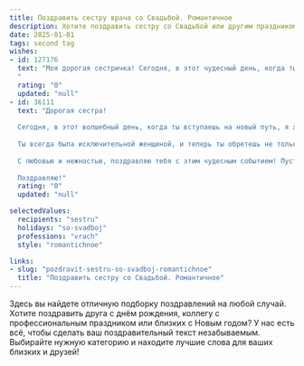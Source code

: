 ```yaml
---
title: Поздравить сестру врача со Свадьбой. Романтичное
description: Хотите поздравить сестру со Свадьбой или другим праздником? Наш ИИ создаст незабываемое поздравление, а вы обязательно выделитесь среди других.  
date: 2025-01-01
tags: second tag
wishes:
- id: 127176
  text: "Моя дорогая сестричка! Сегодня, в этот чудесный день, когда ты, врач с добрым сердцем и нежной душой,  начинаешь новую главу своей жизни, я от всей души желаю тебе  бесконечного счастья и любви! Пусть твой семейный очаг всегда будет полон тепла, света и нежности, а каждый день вашей совместной жизни будет наполнен романтикой и взаимным уважением.  Пусть ваша любовь будет ярче солнца и крепче гор!  Поздравляю с самым важным днем в твоей жизни!
  "
  rating: "0"
  updated: "null"
- id: 36111
  text: "Дорогая сестра!
  
  Сегодня, в этот волшебный день, когда ты вступаешь на новый путь, я хочу пожелать тебе невероятного счастья и гармонии в вашей совместной жизни. Как врач, ты знаешь, что любовь — это настоящее исцеление для души. Пусть ваш дом будет наполнен светом, радостью и поддержкой.
  
  Ты всегда была исключительной женщиной, и теперь ты обретешь не только спутника жизни, но и верного друга. Пусть ваши сердца бьются в унисон, а каждый день приносит новые поводы для улыбок. Любите друг друга нежно, цените каждый момент и создавайте свою уникальную историю.
  
  С любовью и нежностью, поздравляю тебя с этим чудесным событием! Пусть ваша жизнь будет насыщенной и полной счастья, а ваша любовь — крепкой и вечной.
  
  Поздравляю!"
  rating: "0"
  updated: "null"

selectedValues:
  recipients: "sestru"
  holidays: "so-svadboj"
  professions: "vrach"
  style: "romantichnoe"

links:
- slug: "pozdravit-sestru-so-svadboj-romantichnoe"
  title: "Поздравить сестру со Свадьбой. Романтичное"
---
```


Здесь вы найдете отличную подборку поздравлений на любой случай.
Хотите поздравить друга с днём рождения, коллегу с профессиональным праздником или близких с Новым годом? У нас есть всё, чтобы сделать ваш поздравительный текст незабываемым. Выбирайте нужную категорию и находите лучшие слова для ваших близких и друзей!
